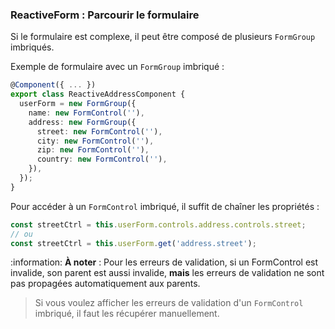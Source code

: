 ### ReactiveForm : Parcourir le formulaire

Si le formulaire est complexe, il peut être composé de plusieurs `FormGroup` imbriqués.

Exemple de formulaire avec un `FormGroup` imbriqué :

```typescript
@Component({ ... })
export class ReactiveAddressComponent {
  userForm = new FormGroup({
    name: new FormControl(''),
    address: new FormGroup({
      street: new FormControl(''),
      city: new FormControl(''),
      zip: new FormControl(''),
      country: new FormControl(''),
    }),
  });
}
```

Pour accéder à un `FormControl` imbriqué, il suffit de chaîner les propriétés :

```typescript
const streetCtrl = this.userForm.controls.address.controls.street;
// ou
const streetCtrl = this.userForm.get('address.street');
```

:information: **À noter** : Pour les erreurs de validation, si un FormControl est invalide, son parent est aussi invalide, 
**mais** les erreurs de validation ne sont pas propagées automatiquement aux parents.

> Si vous voulez afficher les erreurs de validation d'un `FormControl` imbriqué, il faut les récupérer manuellement.
